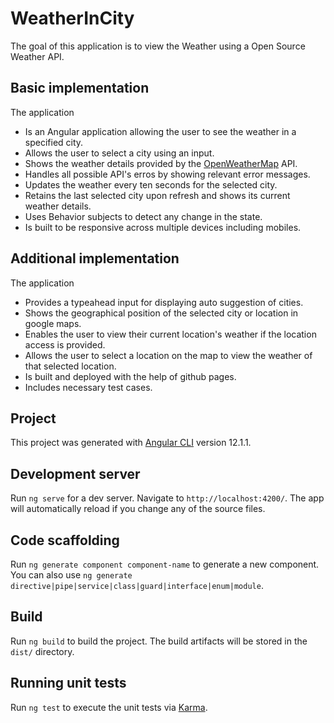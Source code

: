 # WeatherInCity

The goal of this application is to view the Weather using a Open Source Weather API.

## Basic implementation

The application

- Is an Angular application allowing the user to see the weather in a specified city.
- Allows the user to select a city using an input.
- Shows the weather details provided by the [OpenWeatherMap](https://openweathermap.org/) API.
- Handles all possible API's erros by showing relevant error messages.
- Updates the weather every ten seconds for the selected city.
- Retains the last selected city upon refresh and shows its current weather details.
- Uses Behavior subjects to detect any change in the state.
- Is built to be responsive across multiple devices including mobiles.

## Additional implementation

The application

- Provides a typeahead input for displaying auto suggestion of cities.
- Shows the geographical position of the selected city or location in google maps.
- Enables the user to view their current location's weather if the location access is provided.
- Allows the user to select a location on the map to view the weather of that selected location.
- Is built and deployed with the help of github pages.
- Includes necessary test cases.

## Project

This project was generated with [Angular CLI](https://github.com/angular/angular-cli) version 12.1.1.

## Development server

Run `ng serve` for a dev server. Navigate to `http://localhost:4200/`. The app will automatically reload if you change any of the source files.

## Code scaffolding

Run `ng generate component component-name` to generate a new component. You can also use `ng generate directive|pipe|service|class|guard|interface|enum|module`.

## Build

Run `ng build` to build the project. The build artifacts will be stored in the `dist/` directory.

## Running unit tests

Run `ng test` to execute the unit tests via [Karma](https://karma-runner.github.io).
